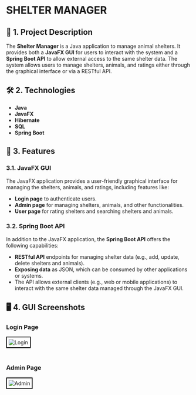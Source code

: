 # SHELTER MANAGER

## 📌 1. Project Description

The **Shelter Manager** is a Java application to manage animal shelters. It provides both a **JavaFX GUI** for users to interact with the system and a **Spring Boot API** to allow external access to the same shelter data. The system allows users to manage shelters, animals, and ratings either through the graphical interface or via a RESTful API.

## 🛠 2. Technologies

- **Java**
- **JavaFX**
- **Hibernate** 
- **SQL** 
- **Spring Boot**

## 🤖 3. Features

### 3.1. JavaFX GUI
The JavaFX application provides a user-friendly graphical interface for managing the shelters, animals, and ratings, including features like:
- **Login page** to authenticate users.
- **Admin page** for managing shelters, animals, and other functionalities.
- **User page** for rating shelters and searching shelters and animals.

### 3.2. Spring Boot API
In addition to the JavaFX application, the **Spring Boot API** offers the following capabilities:
- **RESTful API** endpoints for managing shelter data (e.g., add, update, delete shelters and animals).
- **Exposing data** as JSON, which can be consumed by other applications or systems.
- The API allows external clients (e.g., web or mobile applications) to interact with the same shelter data managed through the JavaFX GUI.

## 🖥️ 4. GUI Screenshots

### Login Page
<img src="UI_screenshots/LoginPage.png" alt="Login" style="border: 2px solid black; padding: 5px; margin-bottom: 20px;">

### Admin Page
<img src="UI_screenshots/AdminPage.png" alt="Admin" style="border: 2px solid black; padding: 5px;">
